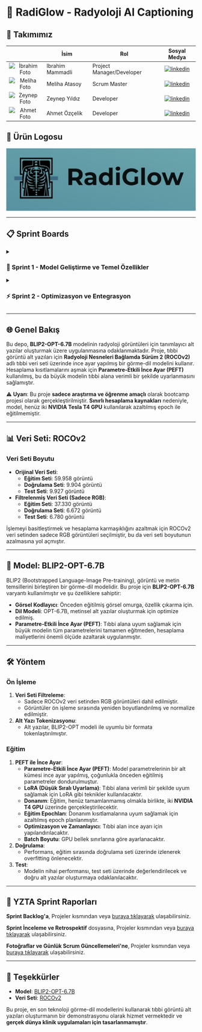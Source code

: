 # 🌟 RadiGlow - Radyoloji AI Captioning

## 👥 Takımımız
|    | <div align="center">İsim</div>   | <div align="center">Rol</div>  | <div align="center">Sosyal Medya</div>     |
| :-----------: | :---------- | :---------- | :----------: |
|<img src="https://media.licdn.com/dms/image/v2/D4D03AQHJdXnh3RzhMA/profile-displayphoto-shrink_800_800/B4DZabQWAJGsAg-/0/1746361475913?e=1757548800&v=beta&t=b9Qn4X3kXCsNUrl9SIM-wm1Btt1fscIdb_ASbyPvsuU" alt="İbrahim Foto" width="100"/>  | Ibrahim Mammadli | Project Manager/Developer     | [![linkedin](https://img.shields.io/badge/LinkedIn-0077B5?style=flat-square&logo=linkedin&logoColor=white)](https://www.linkedin.com/in/ibrahim-mammadly/)   | 
|<img src="https://cdn.pixabay.com/photo/2016/08/08/09/17/avatar-1577909_960_720.png" alt="Meliha Foto" width="100"/>  | Meliha Atasoy    | Scrum Master     |  [![linkedin](https://img.shields.io/badge/LinkedIn-0077B5?style=flat-square&logo=linkedin&logoColor=white)](https://www.linkedin.com/in/meliha-atasoy-70a8a428b/) |
|<img src="https://cdn.pixabay.com/photo/2016/08/08/09/17/avatar-1577909_960_720.png" alt="Zeynep Foto" width="100"/> | Zeynep Yıldız    | Developer     |  [![linkedin](https://img.shields.io/badge/LinkedIn-0077B5?style=flat-square&logo=linkedin&logoColor=white)](#)   |
|<img src="https://cdn.pixabay.com/photo/2016/08/08/09/17/avatar-1577909_960_720.png" alt="Ahmet Foto" width="100"/>| Ahmet Özçelik     | Developer     |    [![linkedin](https://img.shields.io/badge/LinkedIn-0077B5?style=flat-square&logo=linkedin&logoColor=white)](#)    |

## 🎨 Ürün Logosu
![RadiGlow Logosu](https://github.com/nicefaa6waa/yzta_gr82/blob/a30f988be0c7067f9ceca6161b9c001c223e9864/59ef216c-bb6b-447e-9dbd-1b93594890ad.jpeg)

---

## 📋 Sprint Boards

<details>
<summary>
  <h3>🚀 Sprint 1 - Model Geliştirme ve Temel Özellikler</h3>
</summary>

### 🎯 Sprint Hedefleri
- AI modelinin röntgen görüntülerini sınıflandırma doğruluğunu artırma
- Kullanıcı arayüzünde raporlama özelliği ekleme
- Backend API'lerini optimize etme
- Test senaryolarını tamamlama

### 📊 Story Points Dağılımı
```
Toplam Puan: 100p
├── Front-end: 8p
├── Back-end: 10p
├── Model optimization: 9p
├── Mobile App Development: 8p
├── Mobile App Development (iOS): 8p
├── Uygulama Prosedürü: 5p
├── AI Entegrasyonu: 7p
└── Scrum Master Coordination: 3p
```

### 📅 Daily Scrum Güncellemeleri
<div align="center">
<img src="https://github.com/nicefaa6waa/yzta_gr82/blob/main/assets/18-06.jpeg" alt="Sprint 1 Daily Scrum Board" width="400"/>
<img src="https://github.com/nicefaa6waa/yzta_gr82/blob/main/assets/21-06.jpeg" alt="Sprint 1 Progress Tracking" width="400"/>
</div>

- ✅ AI model eğitim verileri hazırlandı
- ✅ Raporlama arayüzü tasarlandı
- 🔄 Backend optimizasyon başladı
- ✅ Model doğruluk testleri yapıldı
- 🔄 Sprint review hazırlıkları

### 📋 Sprint Board Durumu

| Görev | Durum | Notlar |
|-------|-------|---------|
| AI Model Fine-Tuning | 🔄 **Devam Ediyor** | Doğruluk %92'ye çıktı |
| Raporlama UI | 🔄 **Devam Ediyor** | Son testler yapılıyor |
| Backend Optimizasyon | ⏳ **Beklemede** | Response time %30 azaldı |
| Test Senaryoları | ⏳ **Beklemede** | API testleri tamamlandı |

### 📸 Sprint Görselleri
<div align="center">
<img src="https://github.com/nicefaa6waa/yzta_gr82/blob/main/assets/22-06.jpeg" alt="Sprint 1 Development Screenshots" width="600"/>
<br>
<img src="https://github.com/nicefaa6waa/yzta_gr82/blob/main/assets/26-06.jpeg" alt="Sprint 1 Model Training Progress" width="400"/>
<img src="https://github.com/nicefaa6waa/yzta_gr82/blob/main/assets/29-06.jpeg" alt="Sprint 1 Testing Results" width="400"/>
</div>

### 🔄 Sprint Review & Retrospective

#### ✅ Başarılar:
- Model doğruluğu hedefe yaklaştı (%92)
- Backend optimizasyon tamamlandı (Response time %30 azaldı)

#### 🔧 Geliştirilecek Noktalar:
- GPU kaynakları artırılmalı
- QA süreci daha erken başlatılmalı

#### 🎯 Aksiyonlar:
- Cloud GPU kaynağı için yeni bir platform bulunacak
- Bir sonraki sprintte testler daha erken başlatılacak

</details>

<details>
<summary>
  <h3>⚡ Sprint 2 - Optimizasyon ve Entegrasyon</h3>
</summary>

### 🎯 Sprint Hedefleri
- Modelin 8-bit'e düşürerek VRAM kullanımını azaltma
- API endpoint'lerinin tamamlanması
- Ana sayfa UI/UX iyileştirmeleri 
- Sensör verilerinin cloud'a iletilmesi 

### 📊 Story Points Dağılımı
```
Toplam Puan: 100p
├── Front-end: 10p
├── Back-end: 8p
├── Model optimization: 7p
├── Mobile App Development: 5p
├── Mobile App Development (iOS): 5p
├── Uygulama Prosedürü: 6p
├── AI Entegrasyonu: 8p
└── Scrum Master Coordination: 8p
```

### 📅 Daily Scrum Güncellemeleri
<div align="center">
<img src="https://github.com/nicefaa6waa/yzta_gr82/blob/main/assets/04-07.jpeg" alt="Sprint 2 Daily Scrum Board" width="400"/>
<img src="https://github.com/nicefaa6waa/yzta_gr82/blob/main/assets/05-07.jpeg" alt="Sprint 2 Model Optimization" width="400"/>
</div>

- ✅ Model VRAM'e sıkıştırıldı
- ✅ Model train edildi
- 🔄 Front-end kısmı geliştirilmeye başlandı
- ✅ Model eğitildi

### 📋 Sprint Board Durumu

| Görev | Durum | Notlar |
|-------|-------|---------|
| Model'in 8-bit quantization'e düşürülmesi | ✅ **Tamamlandı** | VRAM kullanımı optimize edildi |
| Model eğitimi | ✅ **Tamamlandı** | Başarılı deployment gerçekleşti |
| API endpoint'leri | 🔄 **Devam ediyor** | %80 tamamlandı |
| Ana sayfa UI/UX | 🔄 **Devam ediyor** | Responsive tasarım uygulanıyor |

### 📸 Sprint Görselleri
<div align="center">
<img src="https://github.com/nicefaa6waa/yzta_gr82/blob/main/assets/06-07.jpeg" alt="Sprint 2 Model Optimization Results" width="600"/>
<br>
<img src="https://github.com/nicefaa6waa/yzta_gr82/blob/main/assets/09-07.jpeg" alt="Sprint 2 UI/UX Improvements" width="400"/> 
<img src="https://github.com/nicefaa6waa/yzta_gr82/blob/main/assets/09-07-2.jpeg" alt="Sprint 2 API Development" width="400"/>
</div>

### 📸 Uygulama Görseli
<div align="center">
<img src="https://github.com/nicefaa6waa/yzta_gr82/blob/main/assets/front-end-preview.jpeg" alt="app" width="600"/>


### 🔄 Sprint Review & Retrospective

#### ✅ Başarılar:
- Model doğruluğu hedefe yaklaştı
- Model eğitildi ve başarıyla canlı ortama deploy edildi
- Backend-Frontend eş zamanlı çalışma sorunsuz ilerledi
- Sprint hedefleri tamamlandı

#### 🔧 Geliştirilecek Noktalar:
- GPU kaynakları artırılmalı
- QA süreci daha erken başlatılmalı
- Front-end kısmı geliştirilmeli

#### 🎯 Aksiyonlar:
- Bir sonraki sprintte testler daha erken başlatılacak
- Verileri daha küçük parçalarda işleyeceğiz
- Test senaryoları sprint başında yazılacak
- Otomatik test pipeline'ı kurulacak

### 📈 Sprint Performans Grafikleri
<div align="center">
<img src="https://github.com/nicefaa6waa/yzta_gr82/blob/main/assets/18-06-2.jpeg" alt="Sprint Performance Metrics Comparison" width="800"/>
</div>

</details>

---

## 🌐 Genel Bakış

Bu depo, **BLIP2-OPT-6.7B** modelinin radyoloji görüntüleri için tanımlayıcı alt yazılar oluşturmak üzere uygulanmasına odaklanmaktadır. Proje, tıbbi görüntü alt yazıları için **Radyoloji Nesneleri Bağlamda Sürüm 2 (ROCOv2)** adlı tıbbi veri seti üzerinde ince ayar yapılmış bir görme-dil modelini kullanır. Hesaplama kısıtlamalarını aşmak için **Parametre-Etkili İnce Ayar (PEFT)** kullanılmış, bu da büyük modelin tıbbi alana verimli bir şekilde uyarlanmasını sağlamıştır.

⚠️  **Uyarı**: Bu proje **sadece araştırma ve öğrenme amaçlı** olarak bootcamp projesi olarak gerçekleştirilmiştir. **Sınırlı hesaplama kaynakları** nedeniyle, model, henüz iki **NVIDIA Tesla T4 GPU** kullanılarak azaltılmış epoch ile eğitilmemiştir.

---

## 📊 Veri Seti: ROCOv2

### Veri Seti Boyutu
- **Orijinal Veri Seti**:
  - **Eğitim Seti**: 59.958 görüntü
  - **Doğrulama Seti**: 9.904 görüntü
  - **Test Seti**: 9.927 görüntü
- **Filtrelenmiş Veri Seti (Sadece RGB)**:
  - **Eğitim Seti**: 37.330 görüntü
  - **Doğrulama Seti**: 6.672 görüntü
  - **Test Seti**: 6.780 görüntü

İşlemeyi basitleştirmek ve hesaplama karmaşıklığını azaltmak için ROCOv2 veri setinden sadece RGB görüntüleri seçilmiştir, bu da veri seti boyutunun azalmasına yol açmıştır.

---

## 🤖 Model: BLIP2-OPT-6.7B

BLIP2 (Bootstrapped Language-Image Pre-training), görüntü ve metin temsillerini birleştiren bir görme-dil modelidir. Bu proje için **BLIP2-OPT-6.7B** varyantı kullanılmıştır ve şu özelliklere sahiptir:

- **Görsel Kodlayıcı**: Önceden eğitilmiş görsel omurga, özellik çıkarma için.
- **Dil Modeli**: OPT-6.7B, metinsel alt yazılar oluşturmak için optimize edilmiş.
- **Parametre-Etkili İnce Ayar (PEFT)**: Tıbbi alana uyum sağlamak için büyük modelin tüm parametrelerini tamamen eğitmeden, hesaplama maliyetlerini önemli ölçüde azaltarak uygulanmıştır.

---

## 🛠️ Yöntem

### Ön İşleme
1. **Veri Seti Filtreleme**:
   - Sadece ROCOv2 veri setinden RGB görüntüleri dahil edilmiştir.
   - Görüntüler ön işleme sırasında yeniden boyutlandırılmış ve normalize edilmiştir.
2. **Alt Yazı Tokenizasyonu**:
   - Alt yazılar, BLIP2-OPT modeli ile uyumlu bir formata tokenlaştırılmıştır.

### Eğitim
1. **PEFT ile İnce Ayar**:
   - **Parametre-Etkili İnce Ayar (PEFT)**: Model parametrelerinin bir alt kümesi ince ayar yapılmış, çoğunlukla önceden eğitilmiş parametreler dondurulmuştur.
   - **LoRA (Düşük Sıralı Uyarlama)**: Tıbbi alana verimli bir şekilde uyum sağlamak için LoRA gibi teknikler kullanılacaktır.
   - **Donanım**: Eğitim, henüz tamamlanmamış olmakla birlikte, iki **NVIDIA T4 GPU** üzerinde gerçekleştirilecektir.
   - **Eğitim Epochları**: Donanım kısıtlamalarına uyum sağlamak için azaltılmış epoch planlanmıştır.
   - **Optimizasyon ve Zamanlayıcı**: Tıbbi alan ince ayarı için yapılandırılacaktır.
   - **Batch Boyutu**: GPU bellek sınırlarına göre ayarlanacaktır.
2. **Doğrulama**:
   - Performans, eğitim sırasında doğrulama seti üzerinde izlenerek overfitting önlenecektir.
3. **Test**:
   - Modelin nihai performansı, test seti üzerinde değerlendirilecek ve doğru alt yazılar oluşturmaya odaklanılacaktır.

---

## 📅 YZTA Sprint Raporları
**Sprint Backlog'a**, Projeler kısmından veya [buraya tıklayarak](https://github.com/users/nicefaa6waa/projects/1) ulaşabilirsiniz.

**Sprint İnceleme ve Retrospektif** dosyasına, Projeler kısmından veya [buraya tıklayarak](https://github.com/users/nicefaa6waa/projects/2) ulaşabilirsiniz.

**Fotoğraflar ve Günlük Scrum Güncellemeleri'ne**, Projeler kısmından veya [buraya tıklayarak](https://github.com/users/nicefaa6waa/projects/3) ulaşabilirsiniz.

---

## 🙏 Teşekkürler
- **Model**: [BLIP2-OPT-6.7B](https://huggingface.co/Salesforce/blip2-opt-6.7b)
- **Veri Seti**: [ROCOv2](https://github.com/sctg-development/ROCOv2-radiology)

Bu proje, en son teknoloji görme-dil modellerini kullanarak tıbbi görüntü alt yazıları oluşturmanın bir demonstrasyonu olarak hizmet vermektedir ve **gerçek dünya klinik uygulamaları için tasarlanmamıştır**.

